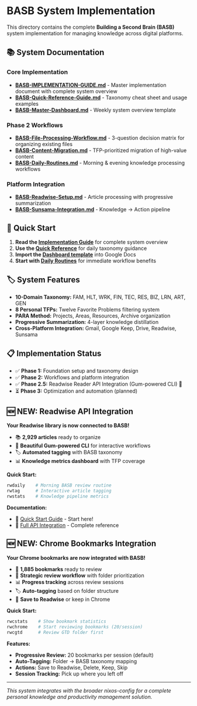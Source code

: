 # BASB System Implementation

This directory contains the complete **Building a Second Brain (BASB)** system implementation for managing knowledge across digital platforms.

## 📚 System Documentation

### **Core Implementation**
- **[BASB-IMPLEMENTATION-GUIDE.md](./BASB-IMPLEMENTATION-GUIDE.md)** - Master implementation document with complete system overview
- **[BASB-Quick-Reference-Guide.md](./BASB-Quick-Reference-Guide.md)** - Taxonomy cheat sheet and usage examples
- **[BASB-Master-Dashboard.md](./BASB-Master-Dashboard.md)** - Weekly system overview template

### **Phase 2 Workflows**
- **[BASB-File-Processing-Workflow.md](./BASB-File-Processing-Workflow.md)** - 3-question decision matrix for organizing existing files
- **[BASB-Content-Migration.md](./BASB-Content-Migration.md)** - TFP-prioritized migration of high-value content
- **[BASB-Daily-Routines.md](./BASB-Daily-Routines.md)** - Morning & evening knowledge processing workflows

### **Platform Integration**
- **[BASB-Readwise-Setup.md](./BASB-Readwise-Setup.md)** - Article processing with progressive summarization
- **[BASB-Sunsama-Integration.md](./BASB-Sunsama-Integration.md)** - Knowledge → Action pipeline

## 🎯 Quick Start

1. **Read the [Implementation Guide](./BASB-IMPLEMENTATION-GUIDE.md)** for complete system overview
2. **Use the [Quick Reference](./BASB-Quick-Reference-Guide.md)** for daily taxonomy guidance
3. **Import the [Dashboard template](./BASB-Master-Dashboard.md)** into Google Docs
4. **Start with [Daily Routines](./BASB-Daily-Routines.md)** for immediate workflow benefits

## 🏷️ System Features

- **10-Domain Taxonomy:** FAM, HLT, WRK, FIN, TEC, RES, BIZ, LRN, ART, GEN
- **8 Personal TFPs:** Twelve Favorite Problems filtering system
- **PARA Method:** Projects, Areas, Resources, Archive organization
- **Progressive Summarization:** 4-layer knowledge distillation
- **Cross-Platform Integration:** Gmail, Google Keep, Drive, Readwise, Sunsama

## 📋 Implementation Status

- ✅ **Phase 1:** Foundation setup and taxonomy design
- ✅ **Phase 2:** Workflows and platform integration
- ✅ **Phase 2.5:** Readwise Reader API Integration (Gum-powered CLI) 🎉
- ⏳ **Phase 3:** Optimization and automation (planned)

## 🆕 NEW: Readwise API Integration

**Your Readwise library is now connected to BASB!**

- 📚 **2,929 articles** ready to organize
- 🎨 **Beautiful Gum-powered CLI** for interactive workflows
- 🏷️ **Automated tagging** with BASB taxonomy
- 📊 **Knowledge metrics dashboard** with TFP coverage

**Quick Start:**
```bash
rwdaily    # Morning BASB review routine
rwtag      # Interactive article tagging
rwstats    # Knowledge pipeline metrics
```

**Documentation:**
- 🚀 [Quick Start Guide](./README-QUICKSTART.md) - Start here!
- 📖 [Full API Integration](./BASB-Readwise-API-Integration.md) - Complete reference

## 🆕 NEW: Chrome Bookmarks Integration

**Your Chrome bookmarks are now integrated with BASB!**

- 🔖 **1,885 bookmarks** ready to review
- 🎯 **Strategic review workflow** with folder prioritization
- 📊 **Progress tracking** across review sessions
- 🏷️ **Auto-tagging** based on folder structure
- 💾 **Save to Readwise** or keep in Chrome

**Quick Start:**
```bash
rwcstats    # Show bookmark statistics
rwchrome    # Start reviewing bookmarks (20/session)
rwcgtd      # Review GTD folder first
```

**Features:**
- **Progressive Review:** 20 bookmarks per session (default)
- **Auto-Tagging:** Folder → BASB taxonomy mapping
- **Actions:** Save to Readwise, Delete, Keep, Skip
- **Session Tracking:** Pick up where you left off

---

*This system integrates with the broader nixos-config for a complete personal knowledge and productivity management solution.*